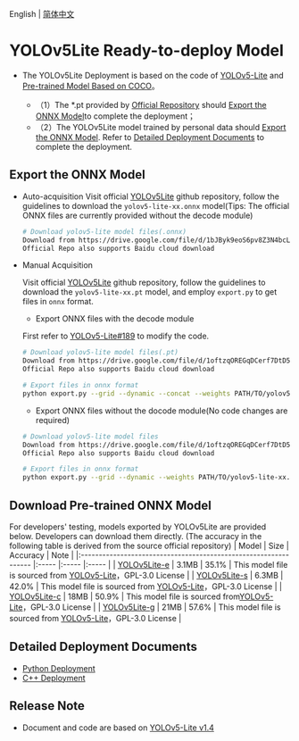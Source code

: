 English | [简体中文](README_CN.md)
# YOLOv5Lite Ready-to-deploy Model

- The YOLOv5Lite Deployment is based on the code of [YOLOv5-Lite](https://github.com/ppogg/YOLOv5-Lite/releases/tag/v1.4)
and [Pre-trained Model Based on COCO](https://github.com/ppogg/YOLOv5-Lite/releases/tag/v1.4)。

  - （1）The *.pt provided by [Official Repository](https://github.com/ppogg/YOLOv5-Lite/releases/tag/v1.4) should [Export the ONNX Model](#导出ONNX模型)to complete the deployment；
  - （2）The YOLOv5Lite model trained by personal data should [Export the ONNX Model](#%E5%AF%BC%E5%87%BAONNX%E6%A8%A1%E5%9E%8B). Refer to [Detailed Deployment Documents](#详细部署文档) to complete the deployment.


## Export the ONNX Model

- Auto-acquisition
  Visit official [YOLOv5Lite](https://github.com/ppogg/YOLOv5-Lite)
github repository, follow the guidelines to download the `yolov5-lite-xx.onnx` model(Tips: The official ONNX files are currently provided without the decode module)
  ```bash
  # Download yolov5-lite model files(.onnx)
  Download from https://drive.google.com/file/d/1bJByk9eoS6pv8Z3N4bcLRCV3i7uk24aU/view
  Official Repo also supports Baidu cloud download
  ```

- Manual Acquisition

  Visit official [YOLOv5Lite](https://github.com/ppogg/YOLOv5-Lite)
github repository,  follow the guidelines to download the `yolov5-lite-xx.pt` model, and employ `export.py` to get files in `onnx` format.

  - Export ONNX files with the decode module

  First refer to [YOLOv5-Lite#189](https://github.com/ppogg/YOLOv5-Lite/pull/189) to modify the code.

  ```bash
  # Download yolov5-lite model files(.pt)
  Download from https://drive.google.com/file/d/1oftzqOREGqDCerf7DtD5BZp9YWELlkMe/view
  Official Repo also supports Baidu cloud download

  # Export files in onnx format
  python export.py --grid --dynamic --concat --weights PATH/TO/yolov5-lite-xx.pt


  ```
  - Export ONNX files without the docode module(No code changes are required)

  ```bash
  # Download yolov5-lite model files
  Download from https://drive.google.com/file/d/1oftzqOREGqDCerf7DtD5BZp9YWELlkMe/view
  Official Repo also supports Baidu cloud download

  # Export files in onnx format
  python export.py --grid --dynamic --weights PATH/TO/yolov5-lite-xx.pt

  ```

## Download Pre-trained ONNX Model

For developers' testing, models exported by YOLOv5Lite are provided below. Developers can download them directly. (The accuracy in the following table is derived from the source official repository)
| Model                                                               | Size    | Accuracy    | Note |
|:---------------------------------------------------------------- |:----- |:----- |:----- |
| [YOLOv5Lite-e](https://bj.bcebos.com/paddlehub/fastdeploy/v5Lite-e-sim-320.onnx) | 3.1MB | 35.1% | This model file is sourced from [YOLOv5-Lite](https://github.com/ppogg/YOLOv5-Lite)，GPL-3.0 License |
| [YOLOv5Lite-s](https://bj.bcebos.com/paddlehub/fastdeploy/v5Lite-s-sim-416.onnx) | 6.3MB | 42.0% | This model file is sourced from [YOLOv5-Lite](https://github.com/ppogg/YOLOv5-Lite)，GPL-3.0 License |
| [YOLOv5Lite-c](https://bj.bcebos.com/paddlehub/fastdeploy/v5Lite-c-sim-512.onnx) | 18MB | 50.9% | This model file is sourced from[YOLOv5-Lite](https://github.com/ppogg/YOLOv5-Lite)，GPL-3.0 License |
| [YOLOv5Lite-g](https://bj.bcebos.com/paddlehub/fastdeploy/v5Lite-g-sim-640.onnx) | 21MB | 57.6% | This model file is sourced from [YOLOv5-Lite](https://github.com/ppogg/YOLOv5-Lite)，GPL-3.0 License |


## Detailed Deployment Documents

- [Python Deployment](python)
- [C++ Deployment](cpp)


## Release Note

- Document and code are based on [YOLOv5-Lite v1.4](https://github.com/ppogg/YOLOv5-Lite/releases/tag/v1.4) 
